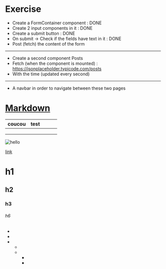 # Exercise 

* Create a FormContainer component : DONE
* Create 2 input components in it : DONE
* Create a submit button : DONE
* On submit -> Check if the fields have text in it : DONE  
* Post (fetch) the content of the form 

--- 

* Create a second component Posts 
* Fetch (when the component is mounted) : https://jsonplaceholder.typicode.com/posts 
* With the time (updated every second)

---

* A navbar in order to navigate between these two pages 




# [Markdown](https://github.com/adam-p/markdown-here/wiki/Markdown-Cheatsheet)

| coucou | test |   |   |   |
|--------|------|---|---|---|
|        |      |   |   |   |
|        |      |   |   |   |
|        |      |   |   |   |


![hello](https://media.giphy.com/media/lcySndwSDLxC4eOU86/giphy.gif)

[link](http://wildcodeschool.com)

# h1 
## h2 
### h3 
###### h6

*
* 
* 
    *
    *
        *
        *
